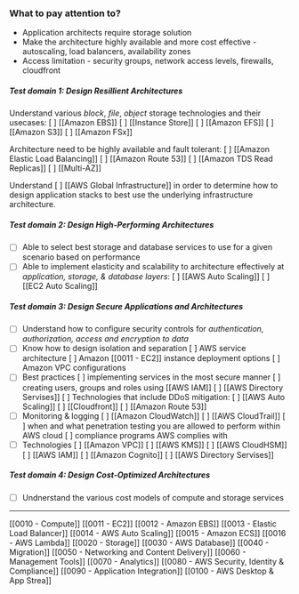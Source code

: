 
### What to pay attention to?

- Application architects require storage solution
- Make the architecture highly available and more cost effective - autoscaling, load balancers, availability zones
- Access limitation - security groups, network access levels, firewalls, cloudfront



##### Test domain 1: Design **Resillient** Architectures

Understand various *block*, *file*, *object* storage technologies and their usecases: 
[ ] [[Amazon EBS]]
[ ] [[Instance Store]]
[ ] [[Amazon EFS]]
[ ] [[Amazon S3]]
[ ] [[Amazon FSx]]

Architecture need to be highly available and fault tolerant:
[ ] [[Amazon Elastic Load Balancing]]
[ ] [[Amazon Route 53]]
[ ] [[Amazon TDS Read Replicas]]
[ ] [[Multi-AZ]]

Understand [ ] [[AWS Global Infrastructure]] in order to determine how to design application stacks to best use the underlying infrastructure architecture.

##### Test domain 2: Design **High-Performing** Architectures

- [ ] Able to select best storage and database services to use for a given scenario based on performance
- [ ] Able to implement elasticity and scalability to architecture effectively at *application, storage, & database layers*:
	[ ] [[AWS Auto Scaling]]
	[ ] [[EC2 Auto Scaling]]

##### Test domain 3: Design **Secure** Applications and Architectures

- [ ] Understand how to configure security controls for *authentication, authorization, access and encryption to data*
- [ ] Know how to design isolation and separation
	[ ] AWS service architecture
	[ ] Amazon [[0011 - EC2]] instance deployment options
	[ ] Amazon VPC configurations
- [ ] Best practices
	[ ] implementing services in the most secure manner
	[ ] creating users, groups and roles using [[AWS IAM]]
	[ ]  [[AWS Directory Servises]]
	[ ] Technologies that include DDoS mitigation: 
		[ ] [[AWS Auto Scaling]]
		[ ] [[Cloudfront]]
		[ ] [[Amazon Route 53]]
- [ ] Monitoring & logging
	[ ] [[Amazon CloudWatch]]
	[ ] [[AWS CloudTrail]]
	[ ] when and what penetration testing you are allowed to perform within AWS cloud
	[ ] compliance programs AWS complies with
- [ ] Technologies
	[ ] [[Amazon VPC]]
	[ ] [[AWS KMS]]
	[ ] [[AWS CloudHSM]]
	[ ] [[AWS IAM]]
	[ ] [[Amazon Cognito]]
	[ ] [[AWS Directory Servises]]

##### Test domain 4: Design **Cost-Optimized** Architectures
- [ ] Undnerstand the various cost models of compute and storage services

-----
[[0010 - Compute]]
	[[0011 - EC2]]
	[[0012 - Amazon EBS]]
	[[0013 - Elastic Load Balancer]]
	[[0014 - AWS Auto Scaling]]
	[[0015 - Amazon ECS]]
	[[0016 - AWS Lambda]]
[[0020 - Storage]]
[[0030 - AWS Database]]
[[0040 - Migration]]
[[0050 - Networking and Content Delivery]]
[[0060 - Management Tools]]
[[0070 - Analytics]]
[[0080 - AWS Security, Identity & Compliance]]
[[0090 - Application Integration]]
[[0100 - AWS Desktop & App Strea]]